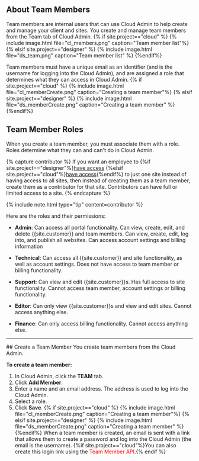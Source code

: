 ## About Team Members

​Team members are internal users that can use <a data-container="body" data-toggle="popover" data-content="{{site.data.glossary.Cloud_Admin}}">Cloud Admin</a> to help create and manage your client and sites. You create and manage team members from the Team tab of Cloud Admin.
{% if site.project=="cloud" %}
{% include image.html file="cl_members.png" caption="Team member list"%}
{% elsif site.project=="designer" %}
{% include image.html file="ds_team.png" caption="Team member list" %}
{%endif%}

Team members must have a unique email as an identifier (and is the username for logging into the Cloud Admin), and are assigned a role that determines what they can access in Cloud Admin.
{% if site.project=="cloud" %}
{% include image.html file="cl_memberCreate.png" caption="Creating a team member"%}
{% elsif site.project=="designer" %}
{% include image.html file="ds_memberCreate.png" caption="Creating a team member" %}
{%endif%}

## Team Member Roles
When you create a team member, you must associate them with a role. Roles determine what they can and can't do in Cloud Admin.

{% capture contributor %}
If you want an employee to {%if site.project=="designer"%}[have access](ds_gs_access_sites.html) {%elsif site.project=="cloud"%}[have access](cl_gs_access_sites.html){%endif%} to just one site instead of having access to all sites, then instead of creating them as a team member, create them as a <a data-container="body" data-toggle="popover" data-content="{{site.data.glossary.site_contributor}}">contributor</a> for that site. Contributors can have full or limited access to a site.
{% endcapture %}

{% include note.html type="tip" content=contributor %}

Here are the roles and their permissions:

* **Admin**: Can access all portal functionality. Can view, create, edit, and delete {{site.customer}} and team members. Can view, create, edit, log into, and publish all websites. Can access account settings and billing information

* **Technical**: Can access all {{site.customer}} and site functionality, as well as account settings. Does not have access to team member or billing functionality.
* **Support**: Can view and edit {{site.customer}}s. Has full access to site functionality. Cannot access team member, account settings or billing functionality.
* **Editor**: Can only view {{site.customer}}s and view and edit sites. Cannot access anything else.
* **Finance**: Can only access billing functionality. Cannot access anything else.
<hr>
## Create a Team Member
You create team members from the Cloud Admin.

**To create a team member:**
1. In Cloud Admin, click the **TEAM** tab.
2. Click **Add Member**.
3. Enter a name and an email address. The address is used to log into the Cloud Admin.
4. Select a role.
5. Click **Save**.
{% if site.project=="cloud" %}
{% include image.html file="cl_memberCreate.png" caption="Creating a team member"%}
{% elsif site.project=="designer" %}
{% include image.html file="ds_memberCreate.png" caption="Creating a team member" %}
{%endif%}
When a team member is created, an email is sent with a link that allows them to create a password and log into the Cloud Admin (the email is the username). {%if site.project=="cloud"%}You can also create this login link using the <span style="color: red">Team Member API</span>.{% endif %}
<!--TODO: Cloud: add link-->
